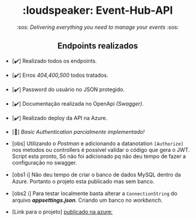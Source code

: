 <h1 align="center"> :loudspeaker: Event-Hub-API</h1>
<p align="center">:sos: <i>Delivering everything you need to manage your events</i> :sos:</p>

<h2 align="center">Endpoints realizados</h2>

- [:heavy_check_mark:] Realizado todos os endpoints.
- [:heavy_check_mark:] Erros _404,400,500_ todos tratados.
- [:heavy_check_mark:] Password do usuário no JSON protegido.
- [:heavy_check_mark:] Documentação realizada no OpenApi _(Swagger)_.
- [:heavy_check_mark:] Realizado deploy da API na Azure.
- [:small_orange_diamond:] _Basic Authentication parcialmente implementado!_
- [obs] Utilizando o _Postman_ e adicionando a datanotation `[Authorize]` nos metodos ou controllers é possivel validar o código que gera o JWT. Script esta pronto, Só não foi adicionado pq não deu tempo de fazer a configuração no swagger.
- [obs1 :information_source:] Não deu tempo de criar o banco de dados MySQL dentro da Azure. Portanto o projeto esta publicado mas sem banco.
- [obs2 :information_source:] Para testar localmente basta alterar a `ConnectionString` do arquivo _**appsettings.json**_. Criando um banco no _workbench_.

- [Link para o projeto] [ publicado na azure:](https://test-eventhub-api.azurewebsites.net/swagger "Veja o projeto EventAPI Online")
